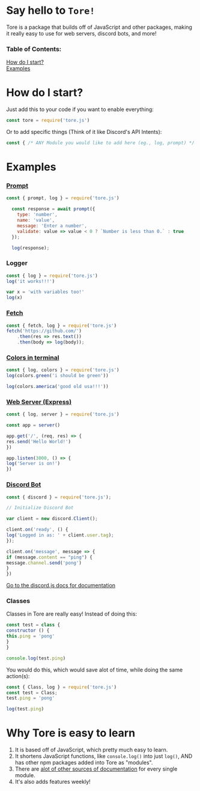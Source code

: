 # Say hello to `Tore!`
Tore is a package that builds off of JavaScript and other packages, making it really easy to use for web servers, discord bots, and more!

### Table of Contents:
[How do I start?](#how-do-i-start)</br>
[Examples](#examples)


# How do I start?
Just add this to your code if you want to enable everything:
```js
const tore = require('tore.js')
```
Or to add specific things (Think of it like Discord's API Intents):
```js
const { /* ANY Module you would like to add here (eg., log, prompt) */ } = require('tore.js')
```

# Examples
### [Prompt](https://npmjs.com/prompts)
```js
const { prompt, log } = require('tore.js')

  const response = await prompt({
    type: 'number',
    name: 'value',
    message: 'Enter a number',
    validate: value => value < 0 ? `Number is less than 0.` : true
  });

  log(response);
```

### Logger
```js
const { log } = require('tore.js')
log('it works!!!')

var x = 'with variables too!'
log(x)
```

### [Fetch](https://npmjs.com/node-fetch/v/2.6.6) 
```js
const { fetch, log } = require('tore.js')
fetch('https://github.com/')
    .then(res => res.text())
    .then(body => log(body));
```

### [Colors in terminal](https://npmjs.com/colors)
```js
const { log, colors } = require('tore.js')
log(colors.green('i should be green'))

log(colors.america('good old usa!!!'))
```

### [Web Server (Express)](https://npmjs.com/express)
```js
const { log, server } = require('tore.js')

const app = server()

app.get('/', (req, res) => {
res.send('Hello World!')
})

app.listen(3000, () => {
log('Server is on!')
})
```

### [Discord Bot]('https://npmjs.com/discord.js')
```js
const { discord } = require('tore.js');

// Initialize Discord Bot

var client = new discord.Client();

client.on('ready', () {
log('Logged in as: ' + client.user.tag);
});

client.on('message', message => {
if (message.content == "ping") {
message.channel.send('pong')
}
})
```
[Go to the discord.js docs for documentation](https://discord.js.org)

### Classes
Classes in Tore are really easy! Instead of doing this:
```js
const test = class {
constructor () {
this.ping = 'pong'
}
}

console.log(test.ping)
```
You would do this, which would save alot of time, while doing the same action(s):
```js
const { Class, log } = require('tore.js')
const test = Class;
test.ping = 'pong'

log(test.ping)
```
# Why Tore is easy to learn
1. It is based off of JavaScript, which pretty much easy to learn.
2. It shortens JavaScript functions, like `console.log()` into just `log()`, AND has other npm packages added into Tore as "modules".
3. There are [alot of other sources of documentation](#examples) for every single module.
4. It's also adds features weekly!
